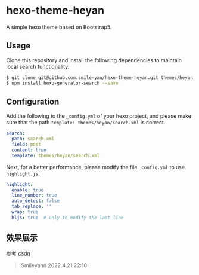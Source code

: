 # hexo-theme-heyan

A simple hexo theme based on Bootstrap5.

## Usage

Clone this repository and install the following dependencies to maintain local search functionality.

```bash
$ git clone git@github.com:smile-yan/hexo-theme-heyan.git themes/heyan
$ npm install hexo-generator-search --save
```

## Configuration

Add the following to the `_config.yml` of your hexo project, and please make sure that the path `template: themes/heyan/search.xml` is correct.

```yaml
search:
  path: search.xml
  field: post
  content: true
  template: themes/heyan/search.xml
```

Next, for a better performance, please modify the file `_config.yml` to use `highlight.js`.

```yaml
highlight:
  enable: true
  line_number: true
  auto_detect: false
  tab_replace: ''
  wrap: true
  hljs: true  # only to modify the last line
```

## 效果展示

参考 [csdn](https://smileyan.blog.csdn.net/article/details/124291505)


> Smileyann
> 2022.4.21 22:10